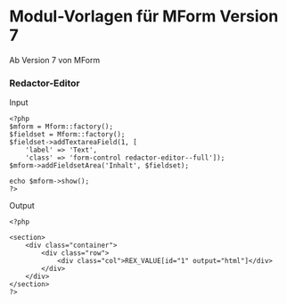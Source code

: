 # Modul-Vorlagen für MForm Version 7

Ab Version 7 von MForm

### Redactor-Editor

Input

```
<?php 
$mform = Mform::factory();
$fieldset = Mform::factory();
$fieldset->addTextareaField(1, [
    'label' => 'Text',
    'class' => 'form-control redactor-editor--full']);
$mform->addFieldsetArea('Inhalt', $fieldset);

echo $mform->show();
?>
```

Output
```
<?php

<section>
    <div class="container">
        <div class="row">
            <div class="col">REX_VALUE[id="1" output="html"]</div>
        </div>
    </div>
</section>
?>
```

